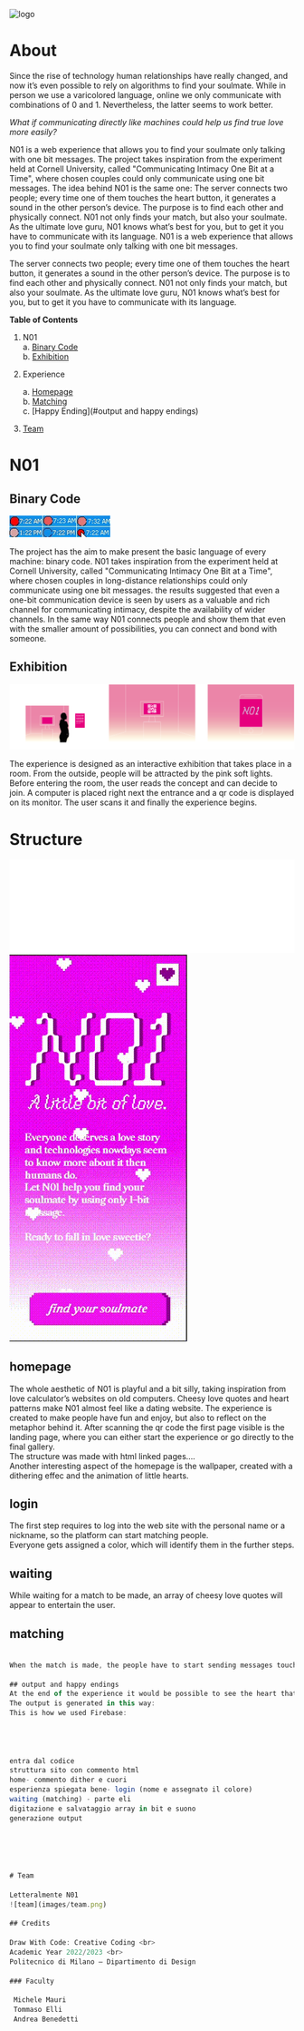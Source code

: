 ![logo](images)

# About


Since the rise of technology human relationships have really changed, and now it’s even possible to rely on algorithms to find  your soulmate. While in person we use a varicolored language, online we only communicate with combinations of 0 and 1. Nevertheless, the latter seems to work better.

_What if communicating directly like machines could help us find true love more easily?_

N01 is a web experience that allows you to find your soulmate only talking with one bit messages. The project takes inspiration from the experiment held at Cornell University, called "Communicating Intimacy One Bit at a Time", where chosen couples could only communicate using one bit messages. The idea behind N01 is the same one: The server connects two people; every time one of them touches the heart button, it generates a sound in the other person’s device. The purpose is to find each other and physically connect. N01 not only finds your match, but also your soulmate. As the ultimate love guru, N01 knows what’s best for you, but to get it you have to communicate with its language. 
N01 is a web experience that allows you to find your soulmate only talking with one bit messages.

The server connects two people; every time one of them touches the heart button, it generates a sound in the other person’s device. The purpose is to find each other and physically connect. N01 not only finds your match, but also your soulmate. As the ultimate love guru, N01 knows what’s best for you, but to get it you have to communicate with its language. 

**Table of Contents**

1. N01<br>
   a. [Binary Code](#binarycode)<br>
   b. [Exhibition](#exhibition)<br>
2. Experience<br>
   
   a. [Homepage](#homepage)<br>
   b. [Matching](#matching) <br>
   c. [Happy Ending](#output and happy endings) <br>
  

3. [Team](#team)<br>

# N01

## Binary Code

![experiment](README.img/experiment.jpg)

The project has the aim to make present the basic language of every machine: binary code. N01 takes inspiration from the experiment held at Cornell University, called "Communicating Intimacy One Bit at a Time", where chosen couples in long-distance relationships could only communicate using one bit messages. the results suggested  that even a one-bit communication device is seen by users as a valuable and rich channel for communicating intimacy, despite the availability of wider channels.
In the same way N01 connects people and show them that even with the smaller amount of possibilities, you can connect and bond with someone. 


## Exhibition

![storyboard](README.img/storyboard.png)

The experience is designed as an interactive exhibition that takes place in a room. From the outside, people will be attracted by the pink soft lights. Before entering the room, the user reads the concept and can decide to join. A computer is placed right next the entrance and a qr code is displayed on its monitor. The user scans it and finally the experience begins. 



# Structure
![structure](README.img/structure.png)
![N01](README.img/N01.gif)

## homepage
The whole aesthetic of N01 is playful and a bit silly, taking inspiration from love calculator’s websites on old computers.
Cheesy love quotes and heart patterns make N01 almost feel like a dating website. The experience is created to make people have fun and enjoy, but also to reflect on the metaphor behind it. After scanning the qr code the first page visible is the landing page, where you can either start the experience or go directly to the final gallery. <br>
The structure was made with html linked pages…. <br> 
Another interesting aspect of the homepage is the wallpaper, created with a dithering effec and the animation of little hearts.

## login
The first step requires to log into the web site with the personal name or a nickname, so the platform can start matching people. <br>
Everyone gets assigned a color, which will identify them in the further steps.

## waiting
While waiting for a match to be made, an array of cheesy love quotes will appear to entertain the user.

## matching
```javascript

When the match is made, the people have to start sending messages touching the heart button, that will result in a sound in the other person's device. The two people will have then to find one another physically, so the connection between the two is completed resulting in the artwork.  This is how the matching system works: <br>

## output and happy endings
At the end of the experience it would be possible to see the heart that you and your parter generated, and to have access to the gallery that collects everyone's matches. The user can either decide to visualize the gallery, made with a Firebase real time database, or go back to the experience and find another match. 
The output is generated in this way:
This is how we used Firebase: 




entra dal codice
struttura sito con commento html
home- commento dither e cuori 
esperienza spiegata bene- login (nome e assegnato il colore)
waiting (matching) - parte eli
digitazione e salvataggio array in bit e suono
generazione output





# Team

Letteralmente N01
![team](images/team.png)

## Credits

Draw With Code: Creative Coding <br>
Academic Year 2022/2023 <br>
Politecnico di Milano – Dipartimento di Design

### Faculty

 Michele Mauri
 Tommaso Elli
 Andrea Benedetti


